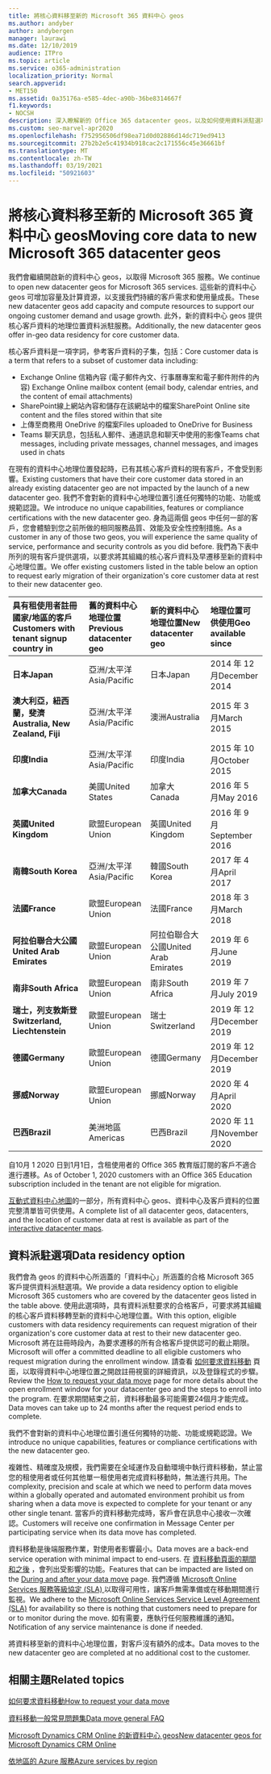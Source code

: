 ```yaml
---
title: 將核心資料移至新的 Microsoft 365 資料中心 geos
ms.author: andyber
author: andybergen
manager: laurawi
ms.date: 12/10/2019
audience: ITPro
ms.topic: article
ms.service: o365-administration
localization_priority: Normal
search.appverid:
- MET150
ms.assetid: 0a35176a-e585-4dec-a90b-36be8314667f
f1.keywords:
- NOCSH
description: 深入瞭解新的 Office 365 datacenter geos，以及如何使用資料派駐選項，將您的核心資料要求移至新的地理位置。
ms.custom: seo-marvel-apr2020
ms.openlocfilehash: f752956506df98ea71d0d02886d14dc719ed9413
ms.sourcegitcommit: 27b2b2e5c41934b918cac2c171556c45e36661bf
ms.translationtype: MT
ms.contentlocale: zh-TW
ms.lasthandoff: 03/19/2021
ms.locfileid: "50921603"
---
```

# <a name="moving-core-data-to-new-microsoft-365-datacenter-geos"></a><span data-ttu-id="b97c5-103">將核心資料移至新的 Microsoft 365 資料中心 geos</span><span class="sxs-lookup"><span data-stu-id="b97c5-103">Moving core data to new Microsoft 365 datacenter geos</span></span>

<span data-ttu-id="b97c5-104">我們會繼續開啟新的資料中心 geos，以取得 Microsoft 365 服務。</span><span class="sxs-lookup"><span data-stu-id="b97c5-104">We continue to open new datacenter geos for Microsoft 365 services.</span></span> <span data-ttu-id="b97c5-105">這些新的資料中心 geos 可增加容量及計算資源，以支援我們持續的客戶需求和使用量成長。</span><span class="sxs-lookup"><span data-stu-id="b97c5-105">These new datacenter geos add capacity and compute resources to support our ongoing customer demand and usage growth.</span></span> <span data-ttu-id="b97c5-106">此外，新的資料中心 geos 提供核心客戶資料的地理位置資料派駐服務。</span><span class="sxs-lookup"><span data-stu-id="b97c5-106">Additionally, the new datacenter geos offer in-geo data residency for core customer data.</span></span> 

<span data-ttu-id="b97c5-107">核心客戶資料是一項字詞，參考客戶資料的子集，包括：</span><span class="sxs-lookup"><span data-stu-id="b97c5-107">Core customer data is a term that refers to a subset of customer data including:</span></span> 
- <span data-ttu-id="b97c5-108">Exchange Online 信箱內容 (電子郵件內文、行事曆專案和電子郵件附件的內容) </span><span class="sxs-lookup"><span data-stu-id="b97c5-108">Exchange Online mailbox content (email body, calendar entries, and the content of email attachments)</span></span>
- <span data-ttu-id="b97c5-109">SharePoint線上網站內容和儲存在該網站中的檔案</span><span class="sxs-lookup"><span data-stu-id="b97c5-109">SharePoint Online site content and the files stored within that site</span></span>
- <span data-ttu-id="b97c5-110">上傳至商務用 OneDrive 的檔案</span><span class="sxs-lookup"><span data-stu-id="b97c5-110">Files uploaded to OneDrive for Business</span></span>
- <span data-ttu-id="b97c5-111">Teams 聊天訊息，包括私人郵件、通道訊息和聊天中使用的影像</span><span class="sxs-lookup"><span data-stu-id="b97c5-111">Teams chat messages, including private messages, channel messages, and images used in chats</span></span>
  
<span data-ttu-id="b97c5-112">在現有的資料中心地理位置發起時，已有其核心客戶資料的現有客戶，不會受到影響。</span><span class="sxs-lookup"><span data-stu-id="b97c5-112">Existing customers that have their core customer data stored in an already existing datacenter geo are not impacted by the launch of a new datacenter geo.</span></span> <span data-ttu-id="b97c5-113">我們不會對新的資料中心地理位置引進任何獨特的功能、功能或規範認證。</span><span class="sxs-lookup"><span data-stu-id="b97c5-113">We introduce no unique capabilities, features or compliance certifications with the new datacenter geo.</span></span> <span data-ttu-id="b97c5-114">身為這兩個 geos 中任何一部的客戶，您會體驗到您之前所做的相同服務品質、效能及安全性控制措施。</span><span class="sxs-lookup"><span data-stu-id="b97c5-114">As a customer in any of those two geos, you will experience the same quality of service, performance and security controls as you did before.</span></span> <span data-ttu-id="b97c5-115">我們為下表中所列的現有客戶提供選項，以要求將其組織的核心客戶資料及早遷移至新的資料中心地理位置。</span><span class="sxs-lookup"><span data-stu-id="b97c5-115">We offer existing customers listed in the table below an option to request early migration of their organization's core customer data at rest to their new datacenter geo.</span></span>
  
|<span data-ttu-id="b97c5-116">**具有租使用者註冊國家/地區的客戶**</span><span class="sxs-lookup"><span data-stu-id="b97c5-116">**Customers with tenant signup country in**</span></span>|<span data-ttu-id="b97c5-117">**舊的資料中心地理位置**</span><span class="sxs-lookup"><span data-stu-id="b97c5-117">**Previous datacenter geo**</span></span>|<span data-ttu-id="b97c5-118">**新的資料中心地理位置**</span><span class="sxs-lookup"><span data-stu-id="b97c5-118">**New datacenter geo**</span></span>|<span data-ttu-id="b97c5-119">**地理位置可供使用**</span><span class="sxs-lookup"><span data-stu-id="b97c5-119">**Geo available since**</span></span>|
|:-----|:-----|:-----|:-----|
|<span data-ttu-id="b97c5-120">**日本**</span><span class="sxs-lookup"><span data-stu-id="b97c5-120">**Japan**</span></span>| <span data-ttu-id="b97c5-121">亞洲/太平洋</span><span class="sxs-lookup"><span data-stu-id="b97c5-121">Asia/Pacific</span></span> | <span data-ttu-id="b97c5-122">日本</span><span class="sxs-lookup"><span data-stu-id="b97c5-122">Japan</span></span> | <span data-ttu-id="b97c5-123">2014 年 12 月</span><span class="sxs-lookup"><span data-stu-id="b97c5-123">December 2014</span></span> |
|<span data-ttu-id="b97c5-124">**澳大利亞，紐西蘭，斐濟**</span><span class="sxs-lookup"><span data-stu-id="b97c5-124">**Australia, New Zealand, Fiji**</span></span>| <span data-ttu-id="b97c5-125">亞洲/太平洋</span><span class="sxs-lookup"><span data-stu-id="b97c5-125">Asia/Pacific</span></span> | <span data-ttu-id="b97c5-126">澳洲</span><span class="sxs-lookup"><span data-stu-id="b97c5-126">Australia</span></span> | <span data-ttu-id="b97c5-127">2015 年 3 月</span><span class="sxs-lookup"><span data-stu-id="b97c5-127">March 2015</span></span> |
|<span data-ttu-id="b97c5-128">**印度**</span><span class="sxs-lookup"><span data-stu-id="b97c5-128">**India**</span></span>| <span data-ttu-id="b97c5-129">亞洲/太平洋</span><span class="sxs-lookup"><span data-stu-id="b97c5-129">Asia/Pacific</span></span> | <span data-ttu-id="b97c5-130">印度</span><span class="sxs-lookup"><span data-stu-id="b97c5-130">India</span></span> | <span data-ttu-id="b97c5-131">2015 年 10 月</span><span class="sxs-lookup"><span data-stu-id="b97c5-131">October 2015</span></span> |
|<span data-ttu-id="b97c5-132">**加拿大**</span><span class="sxs-lookup"><span data-stu-id="b97c5-132">**Canada**</span></span>| <span data-ttu-id="b97c5-133">美國</span><span class="sxs-lookup"><span data-stu-id="b97c5-133">United States</span></span> | <span data-ttu-id="b97c5-134">加拿大</span><span class="sxs-lookup"><span data-stu-id="b97c5-134">Canada</span></span> | <span data-ttu-id="b97c5-135">2016 年 5 月</span><span class="sxs-lookup"><span data-stu-id="b97c5-135">May 2016</span></span> |
|<span data-ttu-id="b97c5-136">**英國**</span><span class="sxs-lookup"><span data-stu-id="b97c5-136">**United Kingdom**</span></span>| <span data-ttu-id="b97c5-137">歐盟</span><span class="sxs-lookup"><span data-stu-id="b97c5-137">European Union</span></span> | <span data-ttu-id="b97c5-138">英國</span><span class="sxs-lookup"><span data-stu-id="b97c5-138">United Kingdom</span></span> | <span data-ttu-id="b97c5-139">2016 年 9 月</span><span class="sxs-lookup"><span data-stu-id="b97c5-139">September 2016</span></span> |
|<span data-ttu-id="b97c5-140">**南韓**</span><span class="sxs-lookup"><span data-stu-id="b97c5-140">**South Korea**</span></span>| <span data-ttu-id="b97c5-141">亞洲/太平洋</span><span class="sxs-lookup"><span data-stu-id="b97c5-141">Asia/Pacific</span></span> | <span data-ttu-id="b97c5-142">韓國</span><span class="sxs-lookup"><span data-stu-id="b97c5-142">South Korea</span></span> | <span data-ttu-id="b97c5-143">2017 年 4 月</span><span class="sxs-lookup"><span data-stu-id="b97c5-143">April 2017</span></span> |
|<span data-ttu-id="b97c5-144">**法國**</span><span class="sxs-lookup"><span data-stu-id="b97c5-144">**France**</span></span>| <span data-ttu-id="b97c5-145">歐盟</span><span class="sxs-lookup"><span data-stu-id="b97c5-145">European Union</span></span> | <span data-ttu-id="b97c5-146">法國</span><span class="sxs-lookup"><span data-stu-id="b97c5-146">France</span></span> | <span data-ttu-id="b97c5-147">2018 年 3 月</span><span class="sxs-lookup"><span data-stu-id="b97c5-147">March 2018</span></span> |
|<span data-ttu-id="b97c5-148">**阿拉伯聯合大公國**</span><span class="sxs-lookup"><span data-stu-id="b97c5-148">**United Arab Emirates**</span></span>| <span data-ttu-id="b97c5-149">歐盟</span><span class="sxs-lookup"><span data-stu-id="b97c5-149">European Union</span></span> | <span data-ttu-id="b97c5-150">阿拉伯聯合大公國</span><span class="sxs-lookup"><span data-stu-id="b97c5-150">United Arab Emirates</span></span> | <span data-ttu-id="b97c5-151">2019 年 6 月</span><span class="sxs-lookup"><span data-stu-id="b97c5-151">June 2019</span></span> |
|<span data-ttu-id="b97c5-152">**南非**</span><span class="sxs-lookup"><span data-stu-id="b97c5-152">**South Africa**</span></span>| <span data-ttu-id="b97c5-153">歐盟</span><span class="sxs-lookup"><span data-stu-id="b97c5-153">European Union</span></span> | <span data-ttu-id="b97c5-154">南非</span><span class="sxs-lookup"><span data-stu-id="b97c5-154">South Africa</span></span> | <span data-ttu-id="b97c5-155">2019 年 7 月</span><span class="sxs-lookup"><span data-stu-id="b97c5-155">July 2019</span></span> |
|<span data-ttu-id="b97c5-156">**瑞士，列支敦斯登**</span><span class="sxs-lookup"><span data-stu-id="b97c5-156">**Switzerland, Liechtenstein**</span></span>| <span data-ttu-id="b97c5-157">歐盟</span><span class="sxs-lookup"><span data-stu-id="b97c5-157">European Union</span></span> | <span data-ttu-id="b97c5-158">瑞士</span><span class="sxs-lookup"><span data-stu-id="b97c5-158">Switzerland</span></span> | <span data-ttu-id="b97c5-159">2019 年 12 月</span><span class="sxs-lookup"><span data-stu-id="b97c5-159">December 2019</span></span> |
|<span data-ttu-id="b97c5-160">**德國**</span><span class="sxs-lookup"><span data-stu-id="b97c5-160">**Germany**</span></span>| <span data-ttu-id="b97c5-161">歐盟</span><span class="sxs-lookup"><span data-stu-id="b97c5-161">European Union</span></span> | <span data-ttu-id="b97c5-162">德國</span><span class="sxs-lookup"><span data-stu-id="b97c5-162">Germany</span></span> | <span data-ttu-id="b97c5-163">2019 年 12 月</span><span class="sxs-lookup"><span data-stu-id="b97c5-163">December 2019</span></span> |
|<span data-ttu-id="b97c5-164">**挪威**</span><span class="sxs-lookup"><span data-stu-id="b97c5-164">**Norway**</span></span>| <span data-ttu-id="b97c5-165">歐盟</span><span class="sxs-lookup"><span data-stu-id="b97c5-165">European Union</span></span> | <span data-ttu-id="b97c5-166">挪威</span><span class="sxs-lookup"><span data-stu-id="b97c5-166">Norway</span></span> | <span data-ttu-id="b97c5-167">2020 年 4 月</span><span class="sxs-lookup"><span data-stu-id="b97c5-167">April 2020</span></span> |
|<span data-ttu-id="b97c5-168">**巴西**</span><span class="sxs-lookup"><span data-stu-id="b97c5-168">**Brazil**</span></span>| <span data-ttu-id="b97c5-169">美洲地區</span><span class="sxs-lookup"><span data-stu-id="b97c5-169">Americas</span></span> | <span data-ttu-id="b97c5-170">巴西</span><span class="sxs-lookup"><span data-stu-id="b97c5-170">Brazil</span></span> | <span data-ttu-id="b97c5-171">2020 年 11 月</span><span class="sxs-lookup"><span data-stu-id="b97c5-171">November 2020</span></span> |

<span data-ttu-id="b97c5-172">自10月 1 2020 日到1月1日，含租使用者的 Office 365 教育版訂閱的客戶不適合進行遷移。</span><span class="sxs-lookup"><span data-stu-id="b97c5-172">As of October 1, 2020 customers with an Office 365 Education subscription included in the tenant are not eligible for migration.</span></span>

<span data-ttu-id="b97c5-173">[互動式資料中心地圖](https://office.com/datamaps)的一部分，所有資料中心 geos、資料中心及客戶資料的位置完整清單皆可供使用。</span><span class="sxs-lookup"><span data-stu-id="b97c5-173">A complete list of all datacenter geos, datacenters, and the location of customer data at rest is available as part of the [interactive datacenter maps](https://office.com/datamaps).</span></span> 
  
## <a name="data-residency-option"></a><span data-ttu-id="b97c5-174">資料派駐選項</span><span class="sxs-lookup"><span data-stu-id="b97c5-174">Data residency option</span></span>

<span data-ttu-id="b97c5-175">我們會為 geos 的資料中心所涵蓋的「資料中心」所涵蓋的合格 Microsoft 365 客戶提供資料派駐選項。</span><span class="sxs-lookup"><span data-stu-id="b97c5-175">We provide a data residency option to eligible Microsoft 365 customers who are covered by the datacenter geos listed in the table above.</span></span> <span data-ttu-id="b97c5-176">使用此選項時，具有資料派駐要求的合格客戶，可要求將其組織的核心客戶資料移轉至新的資料中心地理位置。</span><span class="sxs-lookup"><span data-stu-id="b97c5-176">With this option, eligible customers with data residency requirements can request migration of their organization's core customer data at rest to their new datacenter geo.</span></span>  <span data-ttu-id="b97c5-177">Microsoft 將在註冊時段內，為要求遷移的所有合格客戶提供認可的截止期限。</span><span class="sxs-lookup"><span data-stu-id="b97c5-177">Microsoft will offer a committed deadline to all eligible customers who request migration during the enrollment window.</span></span>  <span data-ttu-id="b97c5-178">請查看 [如何要求資料移動](request-your-data-move.md) 頁面，以取得資料中心地理位置之開啟註冊視窗的詳細資訊，以及登錄程式的步驟。</span><span class="sxs-lookup"><span data-stu-id="b97c5-178">Review the [How to request your data move](request-your-data-move.md) page for more details about the open enrollment window for your datacenter geo and the steps to enroll into the program.</span></span>  <span data-ttu-id="b97c5-179">在要求期間結束之前，資料移動最多可能需要24個月才能完成。</span><span class="sxs-lookup"><span data-stu-id="b97c5-179">Data moves can take up to 24 months after the request period ends to complete.</span></span>

<span data-ttu-id="b97c5-180">我們不會對新的資料中心地理位置引進任何獨特的功能、功能或規範認證。</span><span class="sxs-lookup"><span data-stu-id="b97c5-180">We introduce no unique capabilities, features or compliance certifications with the new datacenter geo.</span></span>
    
<span data-ttu-id="b97c5-181">複雜性、精確度及規模，我們需要在全域運作及自動環境中執行資料移動，禁止當您的租使用者或任何其他單一租使用者完成資料移動時，無法進行共用。</span><span class="sxs-lookup"><span data-stu-id="b97c5-181">The complexity, precision and scale at which we need to perform data moves within a globally operated and automated environment prohibit us from sharing when a data move is expected to complete for your tenant or any other single tenant.</span></span> <span data-ttu-id="b97c5-182">當客戶的資料移動完成時，客戶會在訊息中心接收一次確認。</span><span class="sxs-lookup"><span data-stu-id="b97c5-182">Customers will receive one confirmation in Message Center per participating service when its data move has completed.</span></span> 
    
<span data-ttu-id="b97c5-183">資料移動是後端服務作業，對使用者影響最小。</span><span class="sxs-lookup"><span data-stu-id="b97c5-183">Data moves are a back-end service operation with minimal impact to end-users.</span></span> <span data-ttu-id="b97c5-184">在 [資料移動頁面的期間和之後](during-and-after-your-data-move.md) ，會列出受影響的功能。</span><span class="sxs-lookup"><span data-stu-id="b97c5-184">Features that can be impacted are listed on the [During and after your data move](during-and-after-your-data-move.md) page.</span></span> <span data-ttu-id="b97c5-185">我們遵循 [Microsoft Online Services 服務等級協定 (SLA) ](https://go.microsoft.com/fwlink/p/?LinkId=523897) 以取得可用性，讓客戶無需準備或在移動期間進行監視。</span><span class="sxs-lookup"><span data-stu-id="b97c5-185">We adhere to the [Microsoft Online Services Service Level Agreement (SLA)](https://go.microsoft.com/fwlink/p/?LinkId=523897) for availability so there is nothing that customers need to prepare for or to monitor during the move.</span></span> <span data-ttu-id="b97c5-186">如有需要，應執行任何服務維護的通知。</span><span class="sxs-lookup"><span data-stu-id="b97c5-186">Notification of any service maintenance is done if needed.</span></span> 

<span data-ttu-id="b97c5-187">將資料移至新的資料中心地理位置，對客戶沒有額外的成本。</span><span class="sxs-lookup"><span data-stu-id="b97c5-187">Data moves to the new datacenter geo are completed at no additional cost to the customer.</span></span>
    
## <a name="related-topics"></a><span data-ttu-id="b97c5-188">相關主題</span><span class="sxs-lookup"><span data-stu-id="b97c5-188">Related topics</span></span> 
 
[<span data-ttu-id="b97c5-189">如何要求資料移動</span><span class="sxs-lookup"><span data-stu-id="b97c5-189">How to request your data move</span></span>](request-your-data-move.md)
    
[<span data-ttu-id="b97c5-190">資料移動一般常見問題集</span><span class="sxs-lookup"><span data-stu-id="b97c5-190">Data move general FAQ</span></span>](data-move-faq.md)
  
[<span data-ttu-id="b97c5-191">Microsoft Dynamics CRM Online 的新資料中心 geos</span><span class="sxs-lookup"><span data-stu-id="b97c5-191">New datacenter geos for Microsoft Dynamics CRM Online</span></span>](/power-platform/admin/new-datacenter-regions)
  
[<span data-ttu-id="b97c5-192">依地區的 Azure 服務</span><span class="sxs-lookup"><span data-stu-id="b97c5-192">Azure services by region</span></span>](https://azure.microsoft.com/regions/)